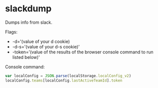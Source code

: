 # slackdump

Dumps info from slack.

Flags:

* -d='(value of your d cookie)
* -d-s='(value of your d-s cookie)'
* -token='(value of the results of the browser console command to run listed below)'


Console command:

```javascript
var localConfig = JSON.parse(localStorage.localConfig_v2)
localConfig.teams[localConfig.lastActiveTeamId].token
```
